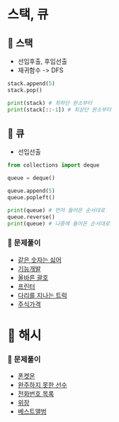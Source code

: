 # 스택, 큐

## 📑 스택

- 선입후출, 후입선출
- 재귀함수 -> DFS

```py
stack.append(5)
stack.pop()

print(stack) # 최하단 원소부터
print(stack[::-1]) # 최상단 원소부터
```

## 📑 큐

- 선입선출

```py
from collections import deque

queue = deque()

queue.append(5)
queue.popleft()

print(queue) # 먼저 들어온 순서대로
queue.reverse()
print(queue) # 나중에 들어온 순서대로
```

### 🫧 문제풀이

- [같은 숫자는 싫어](./programmers/%EA%B0%99%EC%9D%80_%EC%88%AB%EC%9E%90%EB%8A%94_%EC%8B%AB%EC%96%B4.ipynb)
- [기능개발](./programmers/%EA%B8%B0%EB%8A%A5%EA%B0%9C%EB%B0%9C.ipynb)
- [올바른 괄호](./programmers/%EC%98%AC%EB%B0%94%EB%A5%B8_%EA%B4%84%ED%98%B8.ipynb)
- [프린터](./programmers/%ED%94%84%EB%A6%B0%ED%84%B0.ipynb)
- [다리를 지나는 트럭](./programmers/%EB%8B%A4%EB%A6%AC%EB%A5%BC_%EC%A7%80%EB%82%98%EB%8A%94_%ED%8A%B8%EB%9F%AD.ipynb)
- [주식가격](./programmers/%EC%A3%BC%EC%8B%9D%EA%B0%80%EA%B2%A9.ipynb)

# 📑 해시

### 🫧 문제풀이

- [폰켓몬](./programmers/%ED%8F%B0%EC%BC%93%EB%AA%AC.ipynb)
- [완주하지 못한 선수](./programmers/%EC%99%84%EC%A3%BC%ED%95%98%EC%A7%80_%EB%AA%BB%ED%95%9C_%EC%84%A0%EC%88%98.ipynb)
- [전화번호 목록](./programmers/%EC%A0%84%ED%99%94%EB%B2%88%ED%98%B8%20%EB%AA%A9%EB%A1%9D.ipynb)
- [위장](./programmers/%EC%9C%84%EC%9E%A5.ipynb)
- [베스트앨범](./programmers/%EB%B2%A0%EC%8A%A4%ED%8A%B8%EC%95%A8%EB%B2%94.ipynb)
